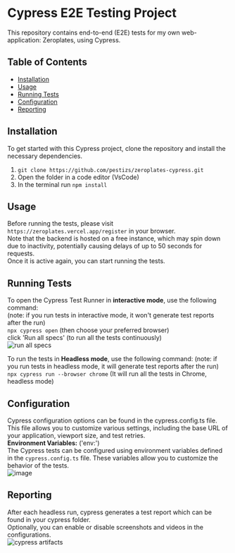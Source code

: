 # Cypress E2E Testing Project

This repository contains end-to-end (E2E) tests for my own web-application: Zeroplates, using Cypress.

## Table of Contents

- [Installation](#installation)
- [Usage](#usage)
- [Running Tests](#running-tests)
- [Configuration](#configuration)
- [Reporting](#reporting)

## Installation

To get started with this Cypress project, clone the repository and install the necessary dependencies.  
1. `git clone https://github.com/pestizs/zeroplates-cypress.git` 
2. Open the folder in a code editor (VsCode)  
3. In the terminal run `npm install`  

## Usage

Before running the tests, please visit `https://zeroplates.vercel.app/register` in your browser.  
Note that the backend is hosted on a free instance, which may spin down due to inactivity, potentially causing delays of up to 50 seconds for requests.  
Once it is active again, you can start running the tests.

## Running Tests

To open the Cypress Test Runner in **interactive mode**, use the following command:  
(note: if you run tests in interactive mode, it won't generate test reports after the run)  
`npx cypress open` (then choose your preferred browser)  
click 'Run all specs' (to run all the tests continuously)  
![run all specs](https://github.com/pestizs/zeroplates-cypress/assets/89751059/1e7fdc78-6cdd-42b3-b7de-e2d42fba2313)  
  
To run the tests in **Headless mode**, use the following command: 
(note: if you run tests in headless mode, it will generate test reports after the run)  
`npx cypress run --browser chrome` (It will run all the tests in Chrome, headless mode)

## Configuration

Cypress configuration options can be found in the cypress.config.ts file. This file allows you to customize various settings, including the base URL of your application, viewport size, and test retries.  
**Environment Variables:** ('env:')  
The Cypress tests can be configured using environment variables defined in the `cypress.config.ts` file. These variables allow you to customize the behavior of the tests.  
![image](https://github.com/pestizs/zeroplates-cypress/assets/89751059/79f94270-5a39-4b39-851c-8a80be03671a)


## Reporting

After each headless run, cypress generates a test report which can be found in your cypress folder.  
Optionally, you can enable or disable screenshots and videos in the configurations.  
![cypress artifacts](https://github.com/pestizs/zeroplates-cypress/assets/89751059/1ab8cfe9-6dc8-4d9c-870d-4e644179e5c0)
